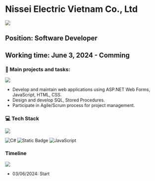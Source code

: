 # Nissei Electric Vietnam Co., Ltd
<img src="https://user-images.githubusercontent.com/73097560/115834477-dbab4500-a447-11eb-908a-139a6edaec5c.gif">

## Position: Software Developer
## Working time: June 3, 2024 - Comming

### 🎋 Main projects and tasks:
<img src="https://user-images.githubusercontent.com/73097560/115834477-dbab4500-a447-11eb-908a-139a6edaec5c.gif">

- Develop and maintain web applications using ASP.NET Web Forms, JavaScript, HTML, CSS.
- Design and develop SQL, Stored Procedures.
- Participate in Agile/Scrum process for project management.

### 💻 Tech Stack
<img src="https://user-images.githubusercontent.com/73097560/115834477-dbab4500-a447-11eb-908a-139a6edaec5c.gif">

![C#](https://img.shields.io/badge/c%23-%23239120.svg?style=plastic&logo=c-sharp&logoColor=white) ![Static Badge](https://img.shields.io/badge/ASP.NET%20Web%20Forms-passing?style=plastic&logo=.NET&color=blueviolet)
 ![JavaScript](https://img.shields.io/badge/javascript-%23323330.svg?style=plastic&logo=javascript&logoColor=%23F7DF1E) 

### Timeline
<img src="https://user-images.githubusercontent.com/73097560/115834477-dbab4500-a447-11eb-908a-139a6edaec5c.gif">

- 03/06/2024: Start
